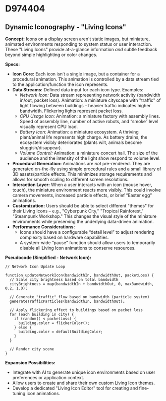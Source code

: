 # D974404

## Dynamic Iconography - "Living Icons"

**Concept:** Icons on a display screen aren't static images, but miniature, animated environments responding to system status or user interaction. These "Living Icons" provide at-a-glance information *and* subtle feedback beyond simple highlighting or color changes.

**Specs:**

*   **Icon Core:** Each icon isn’t a single image, but a container for a procedural animation. This animation is controlled by a data stream tied to the application/function the icon represents.
*   **Data Streams:** Defined data input for each icon type. Examples:
    *   *Network Icon:*  Data stream representing network activity (bandwidth in/out, packet loss). Animation: a miniature cityscape with "traffic" of light flowing between buildings – heavier traffic indicates higher bandwidth. Flickering lights represent packet loss.
    *   *CPU Usage Icon:*  Animation: a miniature factory with assembly lines. Speed of assembly line, number of active robots, and “smoke” level visually represent CPU load.
    *   *Battery Icon:*  Animation: a miniature ecosystem. A thriving plant/animal life represents high charge. As battery drains, the ecosystem visibly deteriorates (plants wilt, animals become sluggish/disappear).
    *   *Volume Control:*  Animation: a miniature concert hall. The size of the audience and the intensity of the light show respond to volume level.
*   **Procedural Generation:** Animations are *not* pre-rendered. They are generated on-the-fly using simple procedural rules and a small library of 3D assets/particle effects. This minimizes storage requirements and allows for smooth scaling to different screen resolutions.
*   **Interaction Layer:** When a user interacts with an icon (mouse hover, touch), the miniature environment reacts more visibly. This could involve camera movements, increased particle effects, or brief “Easter egg” animations.
*   **Customization:** Users should be able to select different "themes" for their Living Icons – e.g., "Cyberpunk City," "Tropical Rainforest," "Steampunk Workshop." This changes the visual style of the miniature environments while preserving the underlying data-driven animation.
*   **Performance Considerations:**
    *   Icons should have a configurable “detail level” to adjust rendering complexity based on hardware capabilities.
    *   A system-wide “pause” function should allow users to temporarily disable all Living Icon animations to conserve resources.

**Pseudocode (Simplified - Network Icon):**

```
// Network Icon Update Loop

function updateNetworkIcon(bandwidthIn, bandwidthOut, packetLoss) {
  // Scale city brightness based on total bandwidth
  cityBrightness = map(bandwidthIn + bandwidthOut, 0, maxBandwidth, 0.2, 1.0);

  // Generate "traffic" flow based on bandwidth (particle system)
  generateTrafficParticles(bandwidthIn, bandwidthOut);

  // Apply flickering effect to buildings based on packet loss
  for (each building in city) {
    if (random() < packetLoss) {
      building.color = flickerColor();
    } else {
      building.color = defaultBuildingColor;
    }
  }

  // Render city scene
}
```

**Expansion Possibilities:**

*   Integrate with AI to generate unique icon environments based on user preferences or application context.
*   Allow users to create and share their own custom Living Icon themes.
*   Develop a dedicated "Living Icon Editor" tool for creating and fine-tuning icon animations.